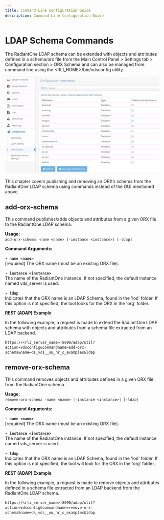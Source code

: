 ```yaml
---
title: Command Line Configuration Guide
description: Command Line Configuration Guide
---
```


# LDAP Schema Commands

The RadiantOne LDAP schema can be extended with objects and attributes defined in a schema/orx file from the Main Control Panel > Settings tab > Configuration section > ORX Schema and can also be managed from command line using the <RLI_HOME>/bin/vdsconfig utility.

![LDAP Schema Commands ](Media/Image12.1.jpg)

This chapter covers publishing and removing an ORX’s schema from the RadiantOne LDAP schema using commands instead of the GUI mentioned above.

## add-orx-schema

This command publishes/adds objects and attributes from a given ORX file to the RadiantOne LDAP schema.

**Usage:**
<br>`add-orx-schema -name <name> [-instance <instance>] [-ldap]`

**Command Arguments:**

**`- name <name>`**
<br>[required] The ORX name (must be an existing ORX file).

**`- instance <instance>`**
<br>The name of the RadiantOne instance. If not specified, the default instance named vds_server is used.

**`- ldap`**
<br>Indicates that the ORX name is an LDAP Schema, found in the 'lod' folder. If this option is not specified, the tool looks for the ORX in the 'org' folder.

**REST (ADAP) Example**

In the following example, a request is made to extend the RadiantOne LDAP schema with objects and attributes from a schema file extracted from an LDAP backend.

```
https://<rli_server_name>:8090/adap/util?action=vdsconfig&commandname=add-orx-schema&name=ds_vds__ou_hr_o_examples&ldap
```

## remove-orx-schema

This command removes objects and attributes defined in a given ORX file from the RadiantOne schema.

**Usage:**
<br>`remove-orx-schema -name <name> [-instance <instance>] [-ldap]`

**Command Arguments:**

**`- name <name>`**
<br>[required] The ORX name (must be an existing ORX file).

**`- instance <instance>`**
<br>The name of the RadiantOne instance. If not specified, the default instance named vds_server is used.

**`- ldap`**
<br>Indicates that the ORX name is an LDAP Schema, found in the 'lod' folder. If this option is not specified, the tool will look for the ORX in the 'org' folder.

**REST (ADAP) Example**

In the following example, a request is made to remove objects and attributes defined in a schema file extracted from an LDAP backend from the RadiantOne LDAP schema.

```
https://<rli_server_name>:8090/adap/util?action=vdsconfig&commandname=remove-orx-schema&name=ds_vds__ou_hr_o_examples&ldap
```
